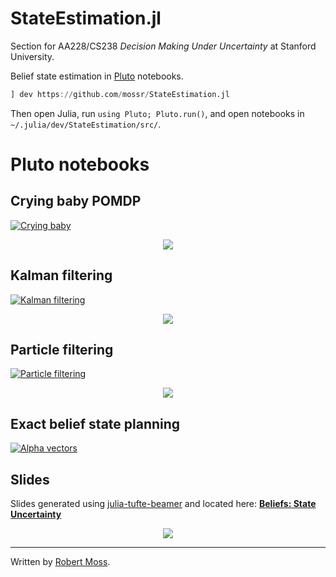 # StateEstimation.jl

Section for AA228/CS238 *Decision Making Under Uncertainty* at Stanford University.

Belief state estimation in [Pluto](https://github.com/fonsp/Pluto.jl) notebooks.

```julia
] dev https://github.com/mossr/StateEstimation.jl
```
Then open Julia, run `using Pluto; Pluto.run()`, and open notebooks in `~/.julia/dev/StateEstimation/src/`.


# Pluto notebooks

<!-- [![Section overview](https://img.shields.io/badge/pluto-section%20overview-8c1515)](http://htmlpreview.github.io/?https://raw.githubusercontent.com/mossr/StateEstimation.jl/master/html/section_overview.html)
 -->

## Crying baby POMDP

[![Crying baby](https://img.shields.io/badge/pluto-crying%20baby%20POMDP-d2c295)](http://htmlpreview.github.io/?https://raw.githubusercontent.com/mossr/StateEstimation.jl/master/html/crying_baby_problem.html)
<p align="center">
  <kbd>
    <a href="http://htmlpreview.github.io/?https://raw.githubusercontent.com/mossr/StateEstimation.jl/master/html/crying_baby_problem.html">
      <img src="./html/crying_baby_problem.svg">
    </a>
  </kbd>
</p>


## Kalman filtering

[![Kalman filtering](https://img.shields.io/badge/pluto-kalman%20filtering-00505c)](http://htmlpreview.github.io/?https://raw.githubusercontent.com/mossr/StateEstimation.jl/master/html/kalman_filter.html)
<p align="center">
  <a href="http://htmlpreview.github.io/?https://raw.githubusercontent.com/mossr/StateEstimation.jl/master/html/kalman_filter.html">
    <img src="./gif/kalman_filter.gif">
  </a>
</p>


## Particle filtering

[![Particle filtering](https://img.shields.io/badge/pluto-particle%20filtering-928b81)](http://htmlpreview.github.io/?https://raw.githubusercontent.com/mossr/StateEstimation.jl/master/html/particle_filter.html)
<p align="center">
  <a href="http://htmlpreview.github.io/?https://raw.githubusercontent.com/mossr/StateEstimation.jl/master/html/particle_filter.html">
    <img src="./gif/particle_filter.gif">
  </a>
</p>


## Exact belief state planning

[![Alpha vectors](https://img.shields.io/badge/pluto-alpha%20vectors-009b76)](https://github.com/mossr/StateEstimation.jl)


## Slides

Slides generated using [julia-tufte-beamer](https://github.com/mossr/julia-tufte-beamer) and located here: [**Beliefs: State Uncertainty**](https://github.com/mossr/julia-tufte-beamer/blob/aa228/beliefs/main.pdf)

<p align="center">
<kbd>
  <a href="https://github.com/mossr/julia-tufte-beamer/blob/aa228/beliefs/main.pdf">
    <img src="./html/title.svg">
  </a>
</kbd>
</p>

---
Written by [Robert Moss](https://github.com/mossr).
